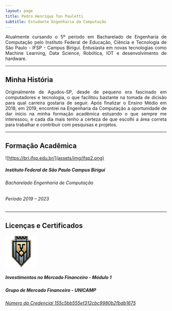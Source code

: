 ```yaml
---
layout: page
title: Pedro Henrique Ton Pauletti
subtitle: Estudante Engenharia da Computação
---
```


<div style="text-align: justify"> Atualmente cursando o 5º período em Bacharelado de Engenharia de Computação pelo Instituto Federal de Educação, Ciência e Tecnologia de São Paulo - IFSP - Campus Birigui. Entusiasta em novas tecnologias como Machine Learning, Data Science, Robótica, IOT e desenvolvimento de hardware.
</div>

---

## Minha História
<div style="text-align: justify"> Originalmente de Agudos-SP, desde de pequeno era fascinado em computadores e tecnologia, o que facilitou bastante na tomada de dicisão para qual carreira gostaria de seguir. Após finalizar o Ensino Médio em 2018, em 2019, encontrei na Engenharia da Computação a oportunidade de dar início na minha formação acadêmica estuando o que sempre me interessou, e cada dia mais tenho a certeza de que escolhi a área correta para trabalhar e contribuir com pesquisas e projetos.</div>

---

## Formação Acadêmica

![https://bri.ifsp.edu.br/](assets/img/ifsp2.png)
##### Instituto Federal de São Paulo Campus Birigui
###### Bacharelado Engenharia de Computação
###### Período  2019 – 2023

---

## Licenças e Certificados

![GMF](assets/img/gmf.png)
##### Investimentos no Mercado Financeiro - Módulo 1
##### Grupo de Mercado Financeiro - UNICAMP
###### [Número da Credencial 155c5bb555ef312cbc9980b2fbdb1675](http://www.extecamp.unicamp.br/dac/validacert_resp_novo.asp?curso=ECO-1500&via=&ver=true&ofer=007&rg=50423690&id=443328&barra=155c5bb555ef312cbc9980b2fbdb1675)
